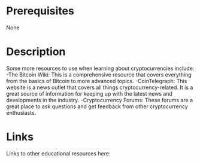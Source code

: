 # Prerequisites
None

# Description
  
Some more resources to use when learning about cryptocurrencies include: -The Bitcoin Wiki: This is a comprehensive resource that covers everything from the basics of Bitcoin to more advanced topics. -CoinTelegraph: This website is a news outlet that covers all things cryptocurrency-related. It is a great source of information for keeping up with the latest news and developments in the industry. -Cryptocurrency Forums: These forums are a great place to ask questions and get feedback from other cryptocurrency enthusiasts.

# Links
Links to other educational resources here: